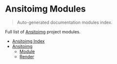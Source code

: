 # Ansitoimg Modules

> Auto-generated documentation modules index.

Full list of [Ansitoimg](README.md#ansitoimg-index) project modules.

- [Ansitoimg Index](README.md#ansitoimg-index)
- [Ansitoimg](ansitoimg/index.md#ansitoimg)
    - [Module](ansitoimg/module.md#module)
    - [Render](ansitoimg/render.md#render)
